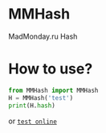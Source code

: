 # MMHash
MadMonday.ru Hash

# How to use?

```python
from MMHash import MMHash
H = MMHash('test')
print(H.hash)
```
or [`test online`](https://www.madmonday.ru/hash.create?data=test)

